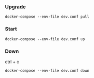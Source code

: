 
### Upgrade
```
docker-compose --env-file dev.conf pull
```

### Start
```
docker-compose --env-file dev.conf up
```

### Down
ctrl + c
```
docker-compose --env-file dev.conf down
```

